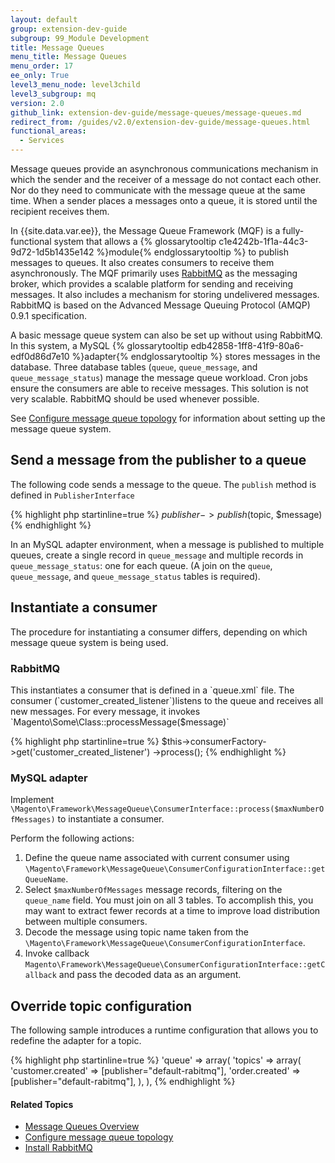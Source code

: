 ```yaml
---
layout: default
group: extension-dev-guide
subgroup: 99_Module Development
title: Message Queues
menu_title: Message Queues
menu_order: 17
ee_only: True
level3_menu_node: level3child
level3_subgroup: mq
version: 2.0
github_link: extension-dev-guide/message-queues/message-queues.md
redirect_from: /guides/v2.0/extension-dev-guide/message-queues.html
functional_areas:
  - Services
---
```


Message queues provide an asynchronous communications mechanism in which the sender and the receiver of a message do not contact each other. Nor do they need to communicate with the message queue at the same time. When a sender places a messages onto a queue, it is stored until the recipient receives them.

In {{site.data.var.ee}}, the Message Queue Framework (MQF) is a fully-functional system that allows a {% glossarytooltip c1e4242b-1f1a-44c3-9d72-1d5b1435e142 %}module{% endglossarytooltip %} to publish messages to queues. It also creates consumers to receive them asynchronously. The MQF primarily uses [RabbitMQ](http://www.rabbitmq.com) as the messaging broker, which  provides a scalable platform for sending and receiving messages. It also includes a mechanism for storing undelivered messages. RabbitMQ is based on the Advanced Message Queuing Protocol (AMQP) 0.9.1 specification.

A basic message queue system can also be set up without using RabbitMQ. In this system, a MySQL {% glossarytooltip edb42858-1ff8-41f9-80a6-edf0d86d7e10 %}adapter{% endglossarytooltip %} stores messages in the database. Three database tables (`queue`, `queue_message`, and `queue_message_status`) manage the message queue workload. Cron jobs ensure the consumers are able to receive messages. This solution is not very scalable. RabbitMQ should be used whenever possible.

See <a href="{{page.baseurl}}/extension-dev-guide/message-queues/config-mq.html">Configure message queue topology</a> for information about setting up the message queue system.


<h2>Send a message from the publisher to a queue</h2>

The following code sends a message to the queue. The `publish` method is defined in `PublisherInterface`

{% highlight php startinline=true %}
$publisher->publish($topic, $message)
{% endhighlight %}

In an MySQL adapter environment, when a message is published to multiple queues, create a single record in `queue_message` and multiple records in `queue_message_status`: one for each queue. (A join on the `queue`, `queue_message`, and `queue_message_status` tables is required).


<h2>Instantiate a consumer</h2>

The procedure for instantiating a consumer differs, depending on which message queue system is being used.

<h3>RabbitMQ</h3>
This instantiates a consumer that is defined in a `queue.xml` file. The consumer (`customer_created_listener`)listens to the queue and receives all new messages. For every message, it invokes `Magento\Some\Class::processMessage($message)`

{% highlight php startinline=true %}
$this->consumerFactory->get('customer_created_listener')
    ->process();
{% endhighlight %}

<h3>MySQL adapter</h3>

Implement `\Magento\Framework\MessageQueue\ConsumerInterface::process($maxNumberOfMessages)` to instantiate a consumer.

Perform the following actions:

1. Define the queue name associated with current consumer using `\Magento\Framework\MessageQueue\ConsumerConfigurationInterface::getQueueName`.
2. Select `$maxNumberOfMessages` message records, filtering on the  `queue_name` field. You must join on all 3 tables. To accomplish this, you may want to extract fewer records at a time to improve load distribution between multiple consumers.
3. Decode the message using topic name taken from the `\Magento\Framework\MessageQueue\ConsumerConfigurationInterface`.
4. Invoke callback  `Magento\Framework\MessageQueue\ConsumerConfigurationInterface::getCallback` and pass the decoded data as an argument.

<h2>Override topic configuration</h2>
The following sample introduces a runtime configuration that allows you to redefine the adapter for a topic.

{% highlight php startinline=true %}
'queue' =>
    array(
     'topics' => array(
        'customer.created' => [publisher="default-rabitmq"],
        'order.created' => [publisher="default-rabitmq"],
    ),
),
{% endhighlight %}

#### Related Topics

*	<a href="{{page.baseurl}}/config-guide/mq/rabbitmq-overview.html">Message Queues Overview</a>
*	<a href="{{page.baseurl}}/extension-dev-guide/message-queues/config-mq.html">Configure message queue topology</a>
*	<a href="{{page.baseurl}}/install-gde/prereq/install-rabbitmq.html">Install RabbitMQ</a>
